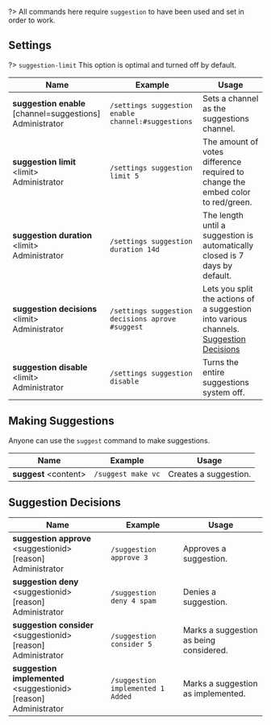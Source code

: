 ?> All commands here require `suggestion` to have been used and set in order to work.

<!--![Suggestions](_images/suggestions.png ':size=75%')-->

## Settings

?> `suggestion-limit` This option is optimal and turned off by default.
<!-- tabs:start -->
<!-- tab:Slash Commands -->
Name              | Example           | Usage                                                                         
 ---------------- | ----------------- | -----------------------------------------------------------------------------                      
**suggestion enable** [channel=suggestions]<br><span class="user-permissions">Administrator</span> | `/settings suggestion enable channel:#suggestions` | Sets a channel as the suggestions channel.
**suggestion limit** \<limit><br><span class="user-permissions">Administrator</span> | `/settings suggestion limit 5` | The amount of votes difference required to change the embed color to red/green.
**suggestion duration** \<limit><br><span class="user-permissions">Administrator</span> | `/settings suggestion duration 14d` | The length until a suggestion is automatically closed is 7 days by default.
**suggestion decisions** \<limit><br><span class="user-permissions">Administrator</span> | `/settings suggestion decisions aprove #suggest` | Lets you split the actions of a suggestion into various channels. [Suggestion Decisions](https://docs.joink.xyz/#/suggestions?id=suggestion-decisions)
**suggestion disable** \<limit><br><span class="user-permissions">Administrator</span> | `/settings suggestion disable` | Turns the entire suggestions system off.
<!-- tabs:end -->

## Making Suggestions
<!-- tabs:start -->                                                    
<!-- tab:Slash Commands -->
Anyone can use the `suggest` command to make suggestions.

Name              | Example           | Usage                                                                         
 ---------------- | ----------------- | ----------------------------------------------------------------------------- 
**suggest** \<content> | `/suggest make vc`| Creates a suggestion.                                   
<!-- tabs:end -->

## Suggestion Decisions
<!-- tabs:start -->           
<!-- tab:Slash Commands -->
Name              | Example           | Usage                                                                         
 ---------------- | ----------------- | ----------------------------------------------------------------------------- 
**suggestion approve** \<suggestionid> [reason]<br><span class="user-permissions">Administrator</span> | `/suggestion approve 3` | Approves a suggestion.                    
**suggestion deny** \<suggestionid> [reason]<br><span class="user-permissions">Administrator</span> | `/suggestion deny 4 spam` | Denies a suggestion.                       
**suggestion consider** \<suggestionid> [reason]<br><span class="user-permissions">Administrator</span> | `/suggestion consider 5` | Marks a suggestion as being considered. 
**suggestion implemented** \<suggestionid> [reason]<br><span class="user-permissions">Administrator</span> | `/suggestion implemented 1 Added` | Marks a suggestion as implemented.
<!-- tabs:end -->
